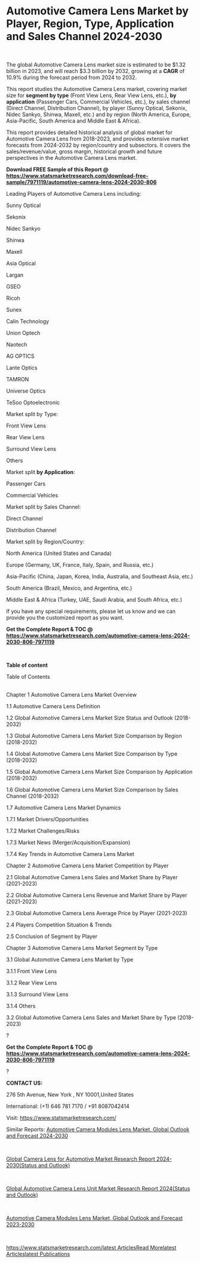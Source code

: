 <h1>Automotive Camera Lens Market by Player, Region, Type, Application and Sales Channel 2024-2030</h1><br/><p>The global Automotive Camera Lens market size is estimated to be $1.32 billion in 2023, and will reach $3.3 billion by 2032, growing at a <strong>CAGR</strong> of 10.9% during the forecast period from 2024 to 2032.</p>
 
 
 
 <p>This report studies the Automotive Camera Lens market, covering market size for <strong>segment by type</strong> (Front View Lens, Rear View Lens, etc.), <strong>by application</strong> (Passenger Cars, Commercial Vehicles, etc.), by sales channel (Direct Channel, Distribution Channel), by player (Sunny Optical, Sekonix, Nidec Sankyo, Shinwa, Maxell, etc.) and by region (North America, Europe, Asia-Pacific, South America and Middle East & Africa).</p>
 
 
 
 <p>This report provides detailed historical analysis of global market for Automotive Camera Lens from 2018-2023, and provides extensive market forecasts from 2024-2032 by region/country and subsectors. It covers the sales/revenue/value, gross margin, historical growth and future perspectives in the Automotive Camera Lens market.</p>
 
 
 
 <p><strong>Download FREE Sample of this Report @ <a href="https://www.statsmarketresearch.com/download-free-sample/7971119/automotive-camera-lens-2024-2030-806">https://www.statsmarketresearch.com/download-free-sample/7971119/automotive-camera-lens-2024-2030-806</a></strong></p>
 
 
 
 <p>Leading Players of Automotive Camera Lens including:</p>
 
 
 
 <p>Sunny Optical</p>
 
 
 
 <p>Sekonix</p>
 
 
 
 <p>Nidec Sankyo</p>
 
 
 
 <p>Shinwa</p>
 
 
 
 <p>Maxell</p>
 
 
 
 <p>Asia Optical</p>
 
 
 
 <p>Largan</p>
 
 
 
 <p>GSEO</p>
 
 
 
 <p>Ricoh</p>
 
 
 
 <p>Sunex</p>
 
 
 
 <p>Calin Technology</p>
 
 
 
 <p>Union Optech</p>
 
 
 
 <p>Naotech</p>
 
 
 
 <p>AG OPTICS</p>
 
 
 
 <p>Lante Optics</p>
 
 
 
 <p>TAMRON</p>
 
 
 
 <p>Universe Optics</p>
 
 
 
 <p>TeSoo Optoelectronic</p>
 
 
 
 <p>Market split by Type:</p>
 
 
 
 <p>Front View Lens</p>
 
 
 
 <p>Rear View Lens</p>
 
 
 
 <p>Surround View Lens</p>
 
 
 
 <p>Others</p>
 
 
 
 <p>Market split <strong>by Application</strong>:</p>
 
 
 
 <p>Passenger Cars</p>
 
 
 
 <p>Commercial Vehicles</p>
 
 
 
 <p>Market split by Sales Channel:</p>
 
 
 
 <p>Direct Channel</p>
 
 
 
 <p>Distribution Channel</p>
 
 
 
 <p>Market split by Region/Country:</p>
 
 
 
 <p>North America (United States and Canada)</p>
 
 
 
 <p>Europe (Germany, UK, France, Italy, Spain, and Russia, etc.)</p>
 
 
 
 <p>Asia-Pacific (China, Japan, Korea, India, Australia, and Southeast Asia, etc.)</p>
 
 
 
 <p>South America (Brazil, Mexico, and Argentina, etc.)</p>
 
 
 
 <p>Middle East & Africa (Turkey, UAE, Saudi Arabia, and South Africa, etc.)</p>
 
 
 
 <p>If you have any special requirements, please let us know and we can provide you the customized report as you want.</p>
 
 
 
 <div><b>Get the Complete Report & TOC @ <a href="https://www.statsmarketresearch.com/automotive-camera-lens-2024-2030-806-7971119">https://www.statsmarketresearch.com/automotive-camera-lens-2024-2030-806-7971119</a></b></div>
 
 
 
 <p><br />
 
 <b>Table of content</b></p>
 
 
 
 <p>Table of Contents<br />
 
 <br />
 
 Chapter 1 Automotive Camera Lens Market Overview<br />
 
 1.1 Automotive Camera Lens Definition<br />
 
 1.2 Global Automotive Camera Lens Market Size Status and Outlook (2018-2032)<br />
 
 1.3 Global Automotive Camera Lens Market Size Comparison by Region (2018-2032)<br />
 
 1.4 Global Automotive Camera Lens Market Size Comparison by Type (2018-2032)<br />
 
 1.5 Global Automotive Camera Lens Market Size Comparison by Application (2018-2032)<br />
 
 1.6 Global Automotive Camera Lens Market Size Comparison by Sales Channel (2018-2032)<br />
 
 1.7 Automotive Camera Lens Market Dynamics<br />
 
 1.7.1 Market Drivers/Opportunities<br />
 
 1.7.2 Market Challenges/Risks<br />
 
 1.7.3 Market News (Merger/Acquisition/Expansion)<br />
 
 1.7.4 Key Trends in Automotive Camera Lens Market<br />
 
 Chapter 2 Automotive Camera Lens Market Competition by Player<br />
 
 2.1 Global Automotive Camera Lens Sales and Market Share by Player (2021-2023)<br />
 
 2.2 Global Automotive Camera Lens Revenue and Market Share by Player (2021-2023)<br />
 
 2.3 Global Automotive Camera Lens Average Price by Player (2021-2023)<br />
 
 2.4 Players Competition Situation & Trends<br />
 
 2.5 Conclusion of Segment by Player<br />
 
 Chapter 3 Automotive Camera Lens Market Segment by Type<br />
 
 3.1 Global Automotive Camera Lens Market by Type<br />
 
 3.1.1 Front View Lens<br />
 
 3.1.2 Rear View Lens<br />
 
 3.1.3 Surround View Lens<br />
 
 3.1.4 Others<br />
 
 3.2 Global Automotive Camera Lens Sales and Market Share by Type (2018-2023)<br />
 
 ? </p>
 
 
 
 <div><b>Get the Complete Report & TOC @ <a href="https://www.statsmarketresearch.com/automotive-camera-lens-2024-2030-806-7971119">https://www.statsmarketresearch.com/automotive-camera-lens-2024-2030-806-7971119</a></b></div>
 
 
 
 <p>? </p>
 
 
 
 <p><b>CONTACT US:</b><br />
 
 276 5th Avenue, New York , NY 10001,United States<br />
 
 International: (+1) 646 781 7170 / +91 8087042414<br />
 
 Visit: <a href="https://www.statsmarketresearch.com/">https://www.statsmarketresearch.com/</a><br />
 
 Similar Reports: <a href="https://www.statsmarketresearch.com/automotive-camera-lens-2024-2030-806-7971119">Automotive Camera Modules Lens Market, Global Outlook and Forecast 2024-2030</a><br />
 
 <br />
 
 <a href="https://www.statsmarketresearch.com/automotive-camera-lens-2024-2030-806-7971119">Global Camera Lens for Automotive Market Research Report 2024-2030(Status and Outlook)</a><br />
 
 <br />
 
 <a href="https://www.statsmarketresearch.com/automotive-camera-lens-2024-2030-806-7971119">Global Automotive Camera Lens Unit Market Research Report 2024(Status and Outlook)</a><br />
 
 <br />
 
 <a href="https://www.statsmarketresearch.com/automotive-camera-lens-2024-2030-806-7971119">Automotive Camera Modules Lens Market, Global Outlook and Forecast 2023-2030</a><br />
 
 <br />
 
 <a href="https://gyeongbokgung.com">https://www.statsmarketresearch.com/</a><a href="https://hallyeomaritime.com">latest Articles</a><a href="https://jingwansa.com">Read More</a><a href="https://nguoiviet.jp/">latest Articles</a><a href="https://www.intelmarketresearch.com/">latest Publications</a></p>